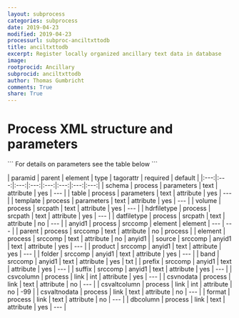 ```yaml
---
layout: subprocess
categories: subprocess
date: 2019-04-23
modified: 2019-04-23
processurl: subproc-anciltxttodb
title: anciltxttodb
excerpt: Register locally organized ancillary text data in database
image: 
rootprocid: Ancillary
subprocid: anciltxttodb
author: Thomas Gumbricht
comments: True
share: True
---
```


<h1 class='foot-description'>Process XML structure and parameters</h1>
```
For details on parameters see the table below
<?xml version="1.0" ?>
<process>
  <!--Generated from python-->
  <userproj plotid="yourplotid" projectid="yourprojectid" siteid="yoursiteid" system="systemid" tractid="yourtractid" userid="youruserid"/>
  <period endday="DD" endmonth="MM" endyear="YYYY" seasonendday="DD" seasonendmonth="MM" seasonstartday="DD" seasonstartmonth="MM" startday="DD" startmonth="MM" startyear="YYYY" timestep="timestep"/>
  <parameters schema="txtstring" table="txtstring" template="txtstring"/>
  <srcpath datfiletype="txtstring" hdrfiletype="txtstring" volume="txtstring"/>
  <srccomp element="txtstring" parent="txtstring">
    <anyid1 band="txtstring" folder="txtstring" prefix="txtstring" product="txtstring" source="txtstring" suffix="txtstring"/>
  </srccomp>
  <link csvaltcolumn="xyz" csvaltnodata="txtstring" csvcolumn="xyz" csvnodata="txtstring" dbcolumn="txtstring" format="txtstring"/>
</process>
```

| paramid | parent | element | type | tagorattr | required | default |
|:---:|:---:|:---:|:---:|:---:|:---:|:---:|:---:|
| schema | process | parameters | text | attribute | yes | --- |
| table | process | parameters | text | attribute | yes | --- |
| template | process | parameters | text | attribute | yes | --- |
| volume | process | srcpath | text | attribute | yes | --- |
| hdrfiletype | process | srcpath | text | attribute | yes | --- |
| datfiletype | process | srcpath | text | attribute | no | --- |
| anyid1 | process | srccomp | element | element | --- | --- |
| parent | process | srccomp | text | attribute | no | process |
| element | process | srccomp | text | attribute | no | anyid1 |
| source | srccomp | anyid1 | text | attribute | yes | --- |
| product | srccomp | anyid1 | text | attribute | yes | --- |
| folder | srccomp | anyid1 | text | attribute | yes | --- |
| band | srccomp | anyid1 | text | attribute | yes | txt |
| prefix | srccomp | anyid1 | text | attribute | yes | --- |
| suffix | srccomp | anyid1 | text | attribute | yes | --- |
| csvcolumn | process | link | int | attribute | yes | --- |
| csvnodata | process | link | text | attribute | no | --- |
| csvaltcolumn | process | link | int | attribute | no | -99 |
| csvaltnodata | process | link | text | attribute | no | --- |
| format | process | link | text | attribute | no | --- |
| dbcolumn | process | link | text | attribute | yes | --- |
